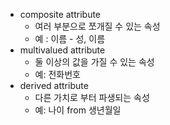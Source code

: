 - composite attribute
	- 여러 부분으로 쪼개질 수 있는 속성
	- 예 : 이름 - 성, 이름
- multivalued attribute 
	- 둘 이상의 값을 가질 수 있는 속성
	- 예: 전화번호
- derived attribute 
	- 다른 가치로 부터 파생되는 속성
	- 예: 나이 from 생년월일